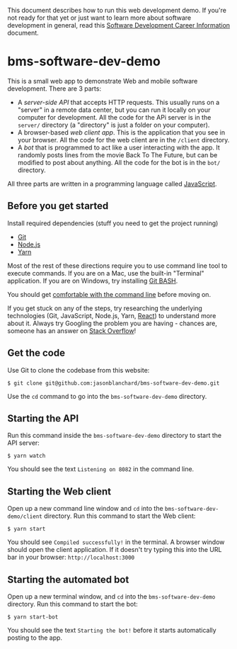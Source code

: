 This document describes how to run this web development demo. If you're not ready for that yet or just want to learn more about software development in general, read this [Software Development Career Information](software-development.md) document.

# bms-software-dev-demo
This is a small web app to demonstrate Web and mobile software development. There are 3 parts:

- A *server-side API* that accepts HTTP requests. This usually runs on a "server" in a remote data center, but you can run it locally on your computer for development. All the code for the APi server is in the `server/` directory (a "directory" is just a folder on your computer).
- A browser-based *web client app*. This is the application that you see in your browser. All the code for the web client are in the `/client` directory.
- A *bot* that is programmed to act like a user interacting with the app. It randomly posts lines from the movie Back To The Future, but can be modified to post about anything. All the code for the bot is in the `bot/` directory.

All three parts are written in a programming language called [JavaScript](https://www.javascript.com/).

## Before you get started
Install required dependencies (stuff you need to get the project running)

- [Git](https://git-scm.com/)
- [Node.js](https://nodejs.org/en/)
- [Yarn](https://yarnpkg.com/en/)

Most of the rest of these directions require you to use command line tool to execute commands. If you are on a Mac, use the built-in "Terminal" application. If you are on Windows, try installing [Git BASH](https://git-for-windows.github.io/).

You should get [comfortable with the command line](http://lifehacker.com/5633909/who-needs-a-mouse-learn-to-use-the-command-line-for-almost-anything) before moving on.

If you get stuck on any of the steps, try researching the underlying technologies (Git, JavaScript, Node.js, Yarn, [React](https://facebook.github.io/react/)) to understand more about it. Always try Googling the problem you are having - chances are, someone has an answer on [Stack Overflow](https://stackoverflow.com/questions/tagged/javascript)!

## Get the code

Use Git to clone the codebase from this website:

```
$ git clone git@github.com:jasonblanchard/bms-software-dev-demo.git
```

Use the `cd` command to go into the `bms-software-dev-demo` directory. 

## Starting the API
Run this command inside the `bms-software-dev-demo` directory to start the API server:

```
$ yarn watch
```

You should see the text `Listening on 8082` in the command line.

## Starting the Web client
Open up a new command line window and `cd` into the `bms-software-dev-demo/client` directory. Run this command to start the Web client:

```
$ yarn start
```

You should see `Compiled successfully!` in the terminal. A browser window should open the client application. If it doesn't try typing this into the URL bar in your browser: `http://localhost:3000`

## Starting the automated bot
Open up a new terminal window, and `cd` into the `bms-software-dev-demo` directory. Run this command to start the bot:

```
$ yarn start-bot
```

You should see the text `Starting the bot!` before it starts automatically posting to the app.
